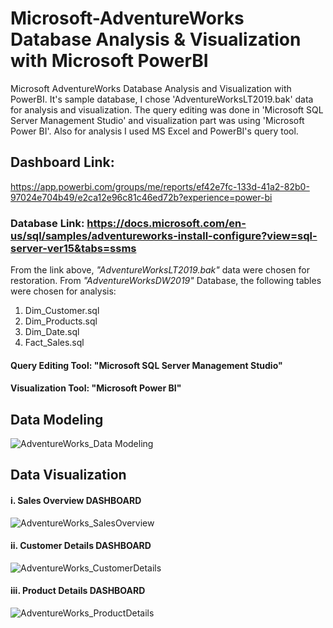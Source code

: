 # Microsoft-AdventureWorks Database Analysis & Visualization with Microsoft PowerBI
Microsoft AdventureWorks Database Analysis and Visualization with PowerBI. It's sample database, I chose 'AdventureWorksLT2019.bak' data for analysis and visualization. The query editing was done in 'Microsoft SQL Server Management Studio' and visualization part was using 'Microsoft Power BI'. Also for analysis I used MS Excel and PowerBI's query tool.

## Dashboard Link: 
https://app.powerbi.com/groups/me/reports/ef42e7fc-133d-41a2-82b0-97024e704b49/e2ca12e96c81c46ed72b?experience=power-bi

### Database Link: https://docs.microsoft.com/en-us/sql/samples/adventureworks-install-configure?view=sql-server-ver15&tabs=ssms

From the link above, *"AdventureWorksLT2019.bak"* data were chosen for restoration.
From *"AdventureWorksDW2019"* Database, the following tables were chosen for analysis:
1. Dim_Customer.sql
2. Dim_Products.sql
3. Dim_Date.sql
4. Fact_Sales.sql

#### Query Editing Tool: "Microsoft SQL Server Management Studio"
#### Visualization Tool: "Microsoft Power BI"

## Data Modeling
![AdventureWorks_Data Modeling](https://github.com/s-narmada/Microsoft-AdventureWorks-DB-Analysis/assets/58018941/2fffe8a9-598d-40db-af23-d2b01023e15c)

## Data Visualization
#### i. Sales Overview DASHBOARD
![AdventureWorks_SalesOverview](https://github.com/s-narmada/Microsoft-AdventureWorks-DB-Analysis/assets/58018941/002cf990-054c-47b5-8b17-dc5c5a26e78f)

#### ii. Customer Details DASHBOARD
![AdventureWorks_CustomerDetails](https://github.com/s-narmada/Microsoft-AdventureWorks-DB-Analysis/assets/58018941/e664a6d2-c51b-4872-80a1-f69fe8cab5d3)

#### iii. Product Details DASHBOARD
![AdventureWorks_ProductDetails](https://github.com/s-narmada/Microsoft-AdventureWorks-DB-Analysis/assets/58018941/6d46d6e6-b8a1-46d0-acf3-55575e8fd6c8)


